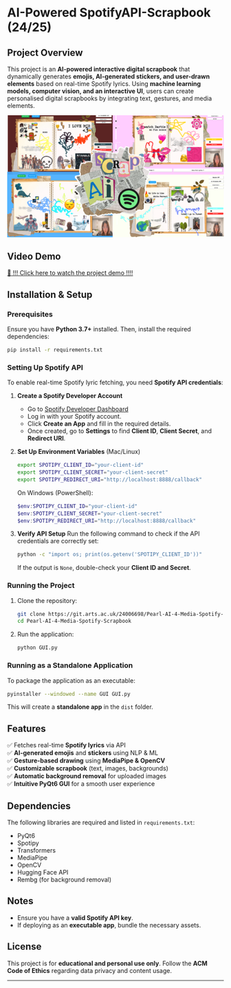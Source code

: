 # AI-Powered SpotifyAPI-Scrapbook (24/25)

## Project Overview
This project is an **AI-powered interactive digital scrapbook** that dynamically generates **emojis, AI-generated stickers, and user-drawn elements** based on real-time Spotify lyrics. Using **machine learning models, computer vision, and an interactive UI**, users can create personalised digital scrapbooks by integrating text, gestures, and media elements.

![Overview](1.png)

## Video Demo
[🔗  !!! Click here to watch the project demo !!!!](https://youtu.be/utf3sw_DRpA)

## Installation & Setup
### Prerequisites
Ensure you have **Python 3.7+** installed. Then, install the required dependencies:
```sh
pip install -r requirements.txt
```

### Setting Up Spotify API
To enable real-time Spotify lyric fetching, you need **Spotify API credentials**:

1. **Create a Spotify Developer Account**
   - Go to [Spotify Developer Dashboard](https://developer.spotify.com/dashboard)
   - Log in with your Spotify account.
   - Click **Create an App** and fill in the required details.
   - Once created, go to **Settings** to find **Client ID**, **Client Secret**, and **Redirect URI**.

2. **Set Up Environment Variables** (Mac/Linux)
   ```sh
   export SPOTIPY_CLIENT_ID="your-client-id"
   export SPOTIPY_CLIENT_SECRET="your-client-secret"
   export SPOTIPY_REDIRECT_URI="http://localhost:8888/callback"
   ```
   On Windows (PowerShell):
   ```powershell
   $env:SPOTIPY_CLIENT_ID="your-client-id"
   $env:SPOTIPY_CLIENT_SECRET="your-client-secret"
   $env:SPOTIPY_REDIRECT_URI="http://localhost:8888/callback"
   ```

3. **Verify API Setup**
   Run the following command to check if the API credentials are correctly set:
   ```sh
   python -c "import os; print(os.getenv('SPOTIPY_CLIENT_ID'))"
   ```
   If the output is `None`, double-check your **Client ID and Secret**.

### Running the Project
1. Clone the repository:
   ```sh
   git clone https://git.arts.ac.uk/24006698/Pearl-AI-4-Media-Spotify-Scrapbook.git
   cd Pearl-AI-4-Media-Spotify-Scrapbook
   ```
2. Run the application:
   ```sh
   python GUI.py
   ```

### Running as a Standalone Application
To package the application as an executable:
```sh
pyinstaller --windowed --name GUI GUI.py
```
This will create a **standalone app** in the `dist` folder.

## Features
✅ Fetches real-time **Spotify lyrics** via API  
✅ **AI-generated emojis** and **stickers** using NLP & ML  
✅ **Gesture-based drawing** using **MediaPipe & OpenCV**  
✅ **Customizable scrapbook** (text, images, backgrounds)  
✅ **Automatic background removal** for uploaded images  
✅ **Intuitive PyQt6 GUI** for a smooth user experience  

## Dependencies
The following libraries are required and listed in `requirements.txt`:
- PyQt6
- Spotipy
- Transformers
- MediaPipe
- OpenCV
- Hugging Face API
- Rembg (for background removal)

## Notes
- Ensure you have a **valid Spotify API key**.
- If deploying as an **executable app**, bundle the necessary assets.

## License
This project is for **educational and personal use only**. Follow the **ACM Code of Ethics** regarding data privacy and content usage.

---
